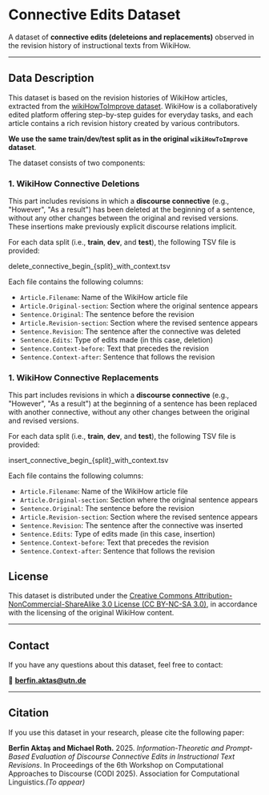 # Connective Edits Dataset

A dataset of **connective edits (deleteions and replacements)** observed in the revision history of instructional texts from WikiHow.

---

##  Data Description

This dataset is based on the revision histories of WikiHow articles, extracted from the [wikiHowToImprove dataset](https://github.com/irshadbhat/wikiHowToImprove). WikiHow is a collaboratively edited platform offering step-by-step guides for everyday tasks, and each article contains a rich revision history created by various contributors.

**We use the same train/dev/test split as in the original `wikiHowToImprove` dataset**.

The dataset consists of two components:

### 1. WikiHow Connective Deletions

This part includes revisions in which a **discourse connective** (e.g., "However", "As a result") has been deleted at the beginning of a sentence, without any other changes between the original and revised versions. These insertions make previously explicit discourse relations implicit.

For each data split (i.e., **train**, **dev**, and **test**), the following TSV file is provided:

delete_connective_begin_{split}_with_context.tsv

Each file contains the following columns:

- `Article.Filename`: Name of the WikiHow article file  
- `Article.Original-section`: Section where the original sentence appears  
- `Sentence.Original`: The sentence before the revision  
- `Article.Revision-section`: Section where the revised sentence appears  
- `Sentence.Revision`: The sentence after the connective was deleted  
- `Sentence.Edits`: Type of edits made (in this case, deletion)  
- `Sentence.Context-before`: Text that precedes the revision  
- `Sentence.Context-after`: Sentence that follows the revision  

### 1. WikiHow Connective Replacements

This part includes revisions in which a **discourse connective** (e.g., "However", "As a result")  at the beginning of a sentence has been replaced with another connective, without any other changes between the original and revised versions.

For each data split (i.e., **train**, **dev**, and **test**), the following TSV file is provided:

insert_connective_begin_{split}_with_context.tsv

Each file contains the following columns:

- `Article.Filename`: Name of the WikiHow article file  
- `Article.Original-section`: Section where the original sentence appears  
- `Sentence.Original`: The sentence before the revision  
- `Article.Revision-section`: Section where the revised sentence appears  
- `Sentence.Revision`: The sentence after the connective was inserted  
- `Sentence.Edits`: Type of edits made (in this case, insertion)  
- `Sentence.Context-before`: Text that precedes the revision  
- `Sentence.Context-after`: Sentence that follows the revision  

## License

This dataset is distributed under the [Creative Commons Attribution-NonCommercial-ShareAlike 3.0 License (CC BY-NC-SA 3.0)](https://creativecommons.org/licenses/by-nc-sa/3.0/), in accordance with the licensing of the original WikiHow content.

---

## Contact

If you have any questions about this dataset, feel free to contact:

📧 **berfin.aktas@utn.de**

---

## Citation
If you use this dataset in your research, please cite the following paper:

**Berfin Aktaş and Michael Roth.** 2025. *Information-Theoretic and Prompt-Based Evaluation of Discourse Connective Edits in Instructional Text Revisions*. In Proceedings of the 6th Workshop on Computational Approaches to Discourse (CODI 2025). Association for Computational Linguistics.*(To appear)*

